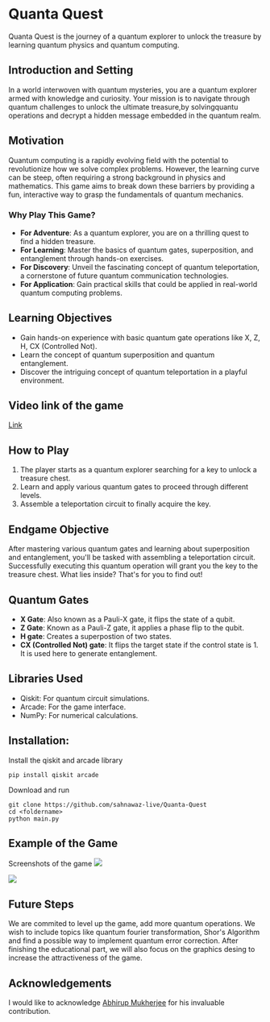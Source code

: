 # Quanta Quest
Quanta Quest is the journey of a quantum explorer to unlock the treasure by learning quantum physics and quantum computing.


## Introduction and Setting
In a world interwoven with quantum mysteries, you are a quantum explorer armed with knowledge and curiosity. Your mission is to navigate through quantum challenges to unlock the ultimate treasure,by solvingquantu operations and decrypt a hidden message embedded in the quantum realm.

## Motivation
Quantum computing is a rapidly evolving field with the potential to revolutionize how we solve complex problems. However, the learning curve can be steep, often requiring a strong background in physics and mathematics. This game aims to break down these barriers by providing a fun, interactive way to grasp the fundamentals of quantum mechanics.

### Why Play This Game?
- **For Adventure**: As a quantum explorer, you are on a thrilling quest to find a hidden treasure.
- **For Learning**: Master the basics of quantum gates, superposition, and entanglement through hands-on exercises.
- **For Discovery**: Unveil the fascinating concept of quantum teleportation, a cornerstone of future quantum communication technologies.
- **For Application**: Gain practical skills that could be applied in real-world quantum computing problems.


## Learning Objectives
- Gain hands-on experience with basic quantum gate operations like X, Z, H, CX (Controlled Not).
- Learn the concept of quantum superposition and quantum entanglement.
- Discover the intriguing concept of quantum teleportation in a playful environment.

## Video link of the game
[Link](https://www.sahnawaz.live/quanta-quest)

## How to Play
1. The player starts as a quantum explorer searching for a key to unlock a treasure chest.
2. Learn and apply various quantum gates to proceed through different levels.
3. Assemble a teleportation circuit to finally acquire the key.

## Endgame Objective
After mastering various quantum gates and learning about superposition and entanglement, you'll be tasked with assembling a teleportation circuit. Successfully executing this quantum operation will grant you the key to the treasure chest. What lies inside? That's for you to find out!

## Quantum Gates
- **X Gate**: Also known as a Pauli-X gate, it flips the state of a qubit.
- **Z Gate**: Known as a Pauli-Z gate, it applies a phase flip to the qubit.
- **H gate**: Creates a superpostion of two states.
- **CX (Controlled Not) gate**: It flips the target state if the control state is 1. It is used here to generate entanglement.

## Libraries Used
- Qiskit: For quantum circuit simulations.
- Arcade: For the game interface.
- NumPy: For numerical calculations.


## Installation:
Install the qiskit and arcade library

```
pip install qiskit arcade 
```

Download and run
```
git clone https://github.com/sahnawaz-live/Quanta-Quest
cd <foldername>
python main.py
```
## Example of the Game 
Screenshots of the game
![](game_first_page.png)

![](game_2nd_page.png)


## Future Steps
We are commited to level up the game, add more quantum operations. We wish to include topics like quantum fourier transformation,  Shor's Algorithm and find a possible way to implement quantum error correction.
After finishing the educational part, we will also focus on the graphics desing to increase the attractiveness of the game.
## Acknowledgements
I would like to acknowledge [Abhirup Mukherjee](https://abhirup-m.github.io/) for his invaluable contribution.
